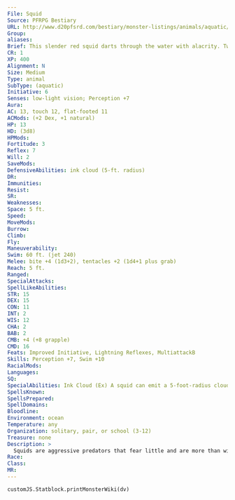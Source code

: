 ```yaml
---
File: Squid
Source: PFRPG Bestiary
URL: http://www.d20pfsrd.com/bestiary/monster-listings/animals/aquatic/squid
Group: 
aliases: 
Brief: This slender red squid darts through the water with alacrity. Two large eyes stare from above the creature's tentacles.
CR: 1
XP: 400
Alignment: N
Size: Medium
Type: animal
SubType: (aquatic)
Initiative: 6
Senses: low-light vision; Perception +7
Aura: 
AC: 13, touch 12, flat-footed 11
ACMods: (+2 Dex, +1 natural)
HP: 13
HD: (3d8)
HPMods: 
Fortitude: 3
Reflex: 7
Will: 2
SaveMods: 
DefensiveAbilities: ink cloud (5-ft. radius)
DR: 
Immunities: 
Resist: 
SR: 
Weaknesses: 
Space: 5 ft.
Speed: 
MoveMods: 
Burrow: 
Climb: 
Fly: 
Maneuverability: 
Swim: 60 ft. (jet 240)
Melee: bite +4 (1d3+2), tentacles +2 (1d4+1 plus grab)
Reach: 5 ft.
Ranged: 
SpecialAttacks: 
SpellLikeAbilities: 
STR: 15
DEX: 15
CON: 11
INT: 2
WIS: 12
CHA: 2
BAB: 2
CMB: +4 (+8 grapple)
CMD: 16
Feats: Improved Initiative, Lightning Reflexes, MultiattackB
Skills: Perception +7, Swim +10
RacialMods: 
Languages: 
SQ: 
SpecialAbilities: Ink Cloud (Ex) A squid can emit a 5-foot-radius cloud of ink once per minute as a free action while underwater. This cloud provides total concealment. The ink persists for 1 minute. Jet (Ex) A squid can jet in a straight line as a full-round action. It does not provoke attacks of opportunity while jetting.
SpellsKnown: 
SpellsPrepared: 
SpellDomains: 
Bloodline: 
Environment: ocean
Temperature: any
Organization: solitary, pair, or school (3-12)
Treasure: none
Description: >
  Squids are aggressive predators that fear little and are more than willing to attack prey larger than themselves. Squid Companions Starting Statistics: Size Medium; AC +1 natural; Speed swim 60 ft., jet 240 ft.; Attack tentacles (1d4 plus grab), bite (1d3); Ability Scores Str 14, Dex 15, Con 11, Int 2, Wis 12, Cha 2; Special Qualities low-light vision, ink cloud. 4th-Level Advancement: Ability Scores Str +2, Con +2.
Race: 
Class: 
MR: 
---
```

```dataviewjs
customJS.Statblock.printMonsterWiki(dv)
```
